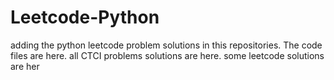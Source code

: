 # Leetcode-Python
adding the python leetcode problem solutions in this repositories. 
The code files are here.
all CTCI problems solutions are here.
some leetcode solutions are her



































































































































































































































































































































































































































































































































